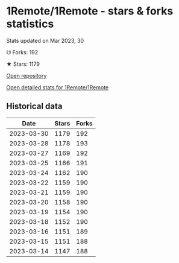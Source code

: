 # 1Remote/1Remote - stars & forks statistics

Stats updated on Mar 2023, 30

☋ Forks: 192

★ Stars: 1179

[Open repository](https://github.com/1Remote/1Remote)

[Open detailed stats for 1Remote/1Remote](https://reviewgithub.com/rep/1Remote/1Remote)

## Historical data
| Date | Stars | Forks |
|------|-------|-------|
| 2023-03-30 | 1179 | 192 | 
| 2023-03-28 | 1178 | 193 | 
| 2023-03-27 | 1169 | 192 | 
| 2023-03-25 | 1166 | 191 | 
| 2023-03-24 | 1162 | 190 | 
| 2023-03-22 | 1159 | 190 | 
| 2023-03-21 | 1159 | 190 | 
| 2023-03-20 | 1158 | 190 | 
| 2023-03-19 | 1154 | 190 | 
| 2023-03-18 | 1152 | 190 | 
| 2023-03-16 | 1151 | 189 | 
| 2023-03-15 | 1151 | 188 | 
| 2023-03-14 | 1147 | 188 | 

